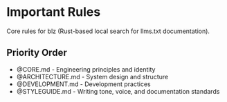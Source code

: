 # Important Rules

Core rules for blz (Rust-based local search for llms.txt documentation).

## Priority Order

- @CORE.md - Engineering principles and identity
- @ARCHITECTURE.md - System design and structure
- @DEVELOPMENT.md - Development practices
- @STYLEGUIDE.md - Writing tone, voice, and documentation standards
